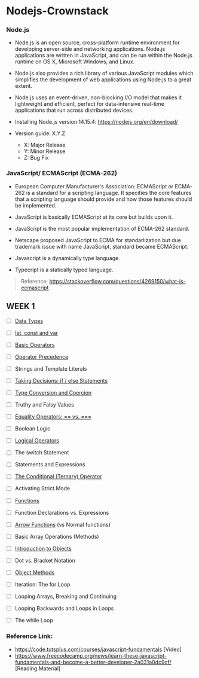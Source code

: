 # Nodejs-Crownstack

### Node.js

- Node.js is an open source, cross-platform runtime environment for developing server-side and networking applications. Node.js applications are written in JavaScript, and can be run within the Node.js runtime on OS X, Microsoft Windows, and Linux.

- Node.js also provides a rich library of various JavaScript modules which simplifies the development of web applications using Node.js to a great extent.

- Node.js uses an event-driven, non-blocking I/O model that makes it lightweight and efficient, perfect for data-intensive real-time applications that run across distributed devices. 

- Installing Node.js version 14.15.4: https://nodejs.org/en/download/

- Version guide: X.Y.Z
   - X: Major Release
   - Y: Minor Release
   - Z: Bug Fix

### JavaScript/ ECMAScript (ECMA-262)

- European Computer Manufacturer's Association: ECMAScript or ECMA-262 is a standard for a scripting language. It specifies the core features that a scripting language should provide and how those features should be implemented.
- JavaScript is basically ECMAScript at its core but builds upon it.
- JavaScript is the most popular implementation of ECMA-262 standard.
- Netscape proposed JavaScript to ECMA for standarlization but due trademark issue with name JavaScript, standard became ECMAScript.

- Javascript is a dynamically type language.
- Typecript is a statically typed language.

> Reference: https://stackoverflow.com/questions/4269150/what-is-ecmascript

## WEEK 1

- [ ] [Data Types](https://www.programiz.com/javascript/data-types)

- [ ] [let, const and var](https://www.programiz.com/javascript/variables-constants)

- [ ] [Basic Operators](https://www.programiz.com/javascript/operators)

- [ ] [Operator Precedence](https://www.geeksforgeeks.org/operator-precedence-in-javascript/)

- [ ] Strings and Template Literals

- [ ] [Taking Decisions: if / else Statements](https://www.guru99.com/how-to-use-conditional-statements-in-javascript.html)

- [ ] [Type Conversion and Coercion](https://www.freecodecamp.org/news/js-type-coercion-explained-27ba3d9a2839/)

- [ ] Truthy and Falsy Values

- [ ] [Equality Operators: == vs. ===](https://www.programiz.com/javascript/operators)

- [ ] Boolean Logic

- [ ] [Logical Operators](https://www.programiz.com/javascript/operators)

- [ ] The switch Statement

- [ ] Statements and Expressions

- [ ] [The Conditional (Ternary) Operator](https://www.programiz.com/javascript/ternary-operator)

- [ ] Activating Strict Mode

- [ ] [Functions](https://www.programiz.com/javascript/function)

- [ ] Function Declarations vs. Expressions

- [ ] [Arrow Functions](https://dmitripavlutin.com/differences-between-arrow-and-regular-functions/) (vs Normal functions)

- [ ] Basic Array Operations (Methods)

- [ ] [Introduction to Objects](https://www.geeksforgeeks.org/objects-in-javascript/)

- [ ] Dot vs. Bracket Notation

- [ ] [Object Methods](https://www.digitalocean.com/community/tutorials/how-to-use-object-methods-in-javascript)

- [ ] Iteration: The for Loop

- [ ] Looping Arrays, Breaking and Continuing

- [ ] Looping Backwards and Loops in Loops

- [ ] The while Loop

### Reference Link: 
- https://code.tutsplus.com/courses/javascript-fundamentals [Video]
- https://www.freecodecamp.org/news/learn-these-javascript-fundamentals-and-become-a-better-developer-2a031a0dc9cf/ [Reading Material]
